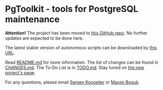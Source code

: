 # PgToolkit - tools for PostgreSQL maintenance #

**Attention!** The project has been moved to [this GitHub repo](https://github.com/grayhemp/pgtoolkit). No further updates are expected to be done here.

The latest stable version of autonomous scripts can be downloaded by [this URL](http://github.com/grayhemp/pgtoolkit/archive/stable.tar.gz).

Read [README.md](http://github.com/grayhemp/pgtoolkit/README.md) for more information. The list of changes can be found in [CHANGES.md](http://github.com/grayhemp/pgtoolkit/CHANGES.md). The To-Do List is in [TODO.md](http://github.com/grayhemp/pgtoolkit/TODO.md). Stay tuned on [the new project's page](https://github.com/grayhemp/pgtoolkit).

For any questions, please email [Sergey Konoplev](mailto:gray.ru@gmail.com) or [Maxim Boguk](mailto:maxim.boguk@gmail.com).